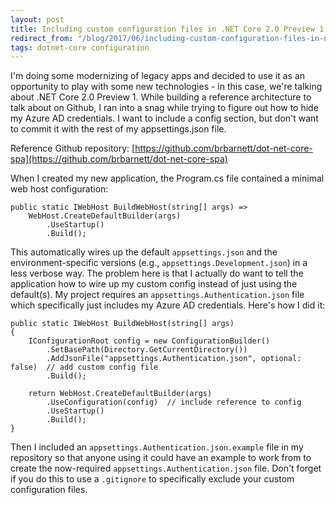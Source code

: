 ```yaml
---
layout: post
title: Including custom configuration files in .NET Core 2.0 Preview 1
redirect_from: "/blog/2017/06/including-custom-configuration-files-in-net-core-20-preview-1/"
tags: dotnet-core configuration
---
```


I'm doing some modernizing of legacy apps and decided to use it as an opportunity to play with some new technologies - in this case, we're talking about .NET Core 2.0 Preview 1. While building a reference architecture to talk about on Github, I ran into a snag while trying to figure out how to hide my Azure AD credentials. I want to include a config section, but don't want to commit it with the rest of my appsettings.json file.

Reference Github repository: [https://github.com/brbarnett/dot-net-core-spa](https://github.com/brbarnett/dot-net-core-spa)

When I created my new application, the Program.cs file contained a minimal web host configuration:

```
public static IWebHost BuildWebHost(string[] args) =>
    WebHost.CreateDefaultBuilder(args)
        .UseStartup()
        .Build();
```

This automatically wires up the default `appsettings.json` and the environment-specific versions (e.g., `appsettings.Development.json`) in a less verbose way. The problem here is that I actually do want to tell the application how to wire up my custom config instead of just using the default(s). My project requires an `appsettings.Authentication.json` file which specifically just includes my Azure AD credentials. Here's how I did it:

```
public static IWebHost BuildWebHost(string[] args)
{
    IConfigurationRoot config = new ConfigurationBuilder()
        .SetBasePath(Directory.GetCurrentDirectory())
        .AddJsonFile("appsettings.Authentication.json", optional: false)  // add custom config file
        .Build();

    return WebHost.CreateDefaultBuilder(args)
        .UseConfiguration(config)  // include reference to config
        .UseStartup()
        .Build();
}
```

Then I included an `appsettings.Authentication.json.example` file in my repository so that anyone using it could have an example to work from to create the now-required `appsettings.Authentication.json` file. Don't forget if you do this to use a `.gitignore` to specifically exclude your custom configuration files.